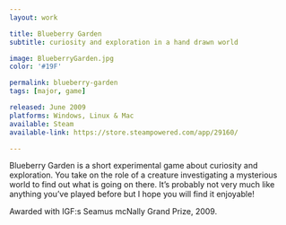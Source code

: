 ```yaml
---
layout: work

title: Blueberry Garden
subtitle: curiosity and exploration in a hand drawn world

image: BlueberryGarden.jpg
color: '#19F'

permalink: blueberry-garden
tags: [major, game]

released: June 2009
platforms: Windows, Linux & Mac
available: Steam
available-link: https://store.steampowered.com/app/29160/

---
```


Blueberry Garden is a short experimental game about curiosity and exploration. You take on the role of a creature investigating a mysterious world to find out what is going on there. It’s probably not very much like anything you’ve played before but I hope you will find it enjoyable!

Awarded with IGF:s Seamus mcNally Grand Prize, 2009.

<!-- # Released -->
<!-- June 1, 2009 -->

<!-- # More info -->
<!-- blah blah -->

<!-- ## Story -->
<!-- This is a second level headline -->

<!-- ## Art -->
<!-- This is a second level headline -->
